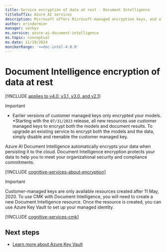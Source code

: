 ```yaml
---
title: Service encryption of data at rest - Document Intelligence 
titleSuffix: Azure AI services
description: Microsoft offers Microsoft-managed encryption keys, and also lets you manage your Azure AI services subscriptions with your own keys, called customer-managed keys (CMK). This article covers data encryption at rest for Document Intelligence, and how to enable and manage CMK.
author: erindormier
manager: venkyv
ms.service: azure-ai-document-intelligence
ms.topic: conceptual
ms.date: 11/19/2024
monikerRange: '<=doc-intel-4.0.0'
---
```



# Document Intelligence encryption of data at rest

[!INCLUDE [applies to v4.0, v3.1, v3.0, and v2.1](../includes/applies-to-v40-v31-v30-v21.md)]

> [!IMPORTANT]
>
> * Earlier versions of customer managed keys only encrypted your models.
> *Starting with the  ```07/31/2023``` release, all new resources use customer managed keys to encrypt both the models and document results.
> To upgrade an existing service to encrypt both the models and the data, simply disable and reenable the customer managed key.

Azure AI Document Intelligence automatically encrypts your data when persisting it to the cloud. Document Intelligence encryption protects your data to help you to meet your organizational security and compliance commitments.

[!INCLUDE [cognitive-services-about-encryption](../../../ai-services/includes/cognitive-services-about-encryption.md)]

> [!IMPORTANT]
> Customer-managed keys are only available resources created after 11 May, 2020. To use CMK with Document Intelligence, you will need to create a new Document Intelligence resource. Once the resource is created, you can use Azure Key Vault to set up your managed identity.

[!INCLUDE [cognitive-services-cmk](../../../ai-services/includes/configure-customer-managed-keys.md)]

## Next steps

* [Learn more about Azure Key Vault](/azure/key-vault/general/overview)
